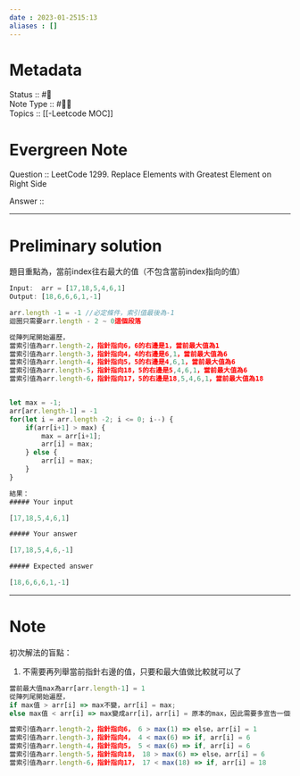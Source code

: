 ```yaml
---
date : 2023-01-2515:13
aliases : []
---
```

# Metadata
Status :: #🌱 <br>
Note Type :: #📨🧠 <br>
Topics :: [[-Leetcode MOC]]<br>
# Evergreen Note

Question :: LeetCode 1299. Replace Elements with Greatest Element on Right Side

Answer :: 

---

# Preliminary solution
題目重點為，當前index往右最大的值（不包含當前index指向的值）
```javascript
Input:  arr = [17,18,5,4,6,1]
Output: [18,6,6,6,1,-1]

arr.length -1 = -1 //必定條件，索引值最後為-1
迴圈只需要arr.length - 2 ~ 0這個段落

從陣列尾開始遍歷，
當索引值為arr.length-2，指針指向6，6的右邊是1，當前最大值為1
當索引值為arr.length-3，指針指向4，4的右邊是6,1，當前最大值為6
當索引值為arr.length-4，指針指向5，5的右邊是4,6,1，當前最大值為6
當索引值為arr.length-5，指針指向18，5的右邊是5,4,6,1，當前最大值為6
當索引值為arr.length-6，指針指向17，5的右邊是18,5,4,6,1，當前最大值為18


let max = -1;
arr[arr.length-1] = -1
for(let i = arr.length -2; i <= 0; i--) {
	if(arr[i+1] > max) {
		max = arr[i+1];
		arr[i] = max;
	} else {
		arr[i] = max;
	}
}

結果：
##### Your input

[17,18,5,4,6,1]

##### Your answer

[17,18,5,4,6,-1]  

##### Expected answer

[18,6,6,6,1,-1]

```



---

# Note

初次解法的盲點：
1. 不需要再列舉當前指針右邊的值，只要和最大值做比較就可以了
``` javascript
當前最大值max為arr[arr.length-1] = 1
從陣列尾開始遍歷，
if max值 > arr[i] => max不變，arr[i] = max;
else max值 < arr[i] => max變成arr[i]，arr[i] = 原本的max，因此需要多宣告一個變數存原本的max值 => temp = max, max = arr[i], arr[i] = temp;

當索引值為arr.length-2，指針指向6， 6 > max(1) => else，arr[i] = 1
當索引值為arr.length-3，指針指向4， 4 < max(6) => if, arr[i] = 6
當索引值為arr.length-4，指針指向5， 5 < max(6) => if, arr[i] = 6
當索引值為arr.length-5，指針指向18， 18 > max(6) => else，arr[i] = 6
當索引值為arr.length-6，指針指向17， 17 < max(18) => if, arr[i] = 18

```